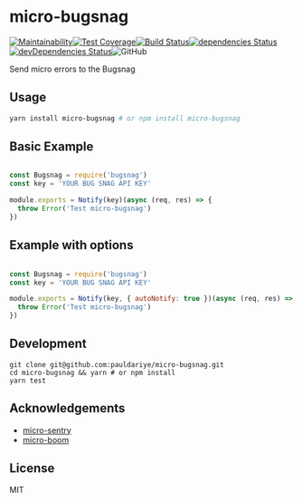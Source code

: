 # micro-bugsnag

[![Maintainability](https://api.codeclimate.com/v1/badges/919060a3fd4cabdfc3af/maintainability)](https://codeclimate.com/github/pauldariye/micro-bugsnag/maintainability)[![Test Coverage](https://api.codeclimate.com/v1/badges/919060a3fd4cabdfc3af/test_coverage)](https://codeclimate.com/github/pauldariye/micro-bugsnag/test_coverage)[![Build Status](https://travis-ci.org/pauldariye/micro-bugsnag.svg?branch=master)](https://travis-ci.org/pauldariye/micro-bugsnag)[![dependencies Status](https://david-dm.org/pauldariye/micro-bugsnag/status.svg)](https://david-dm.org/pauldariye/micro-bugsnag) [![devDependencies Status](https://david-dm.org/pauldariye/micro-bugsnag/dev-status.svg)](https://david-dm.org/pauldariye/micro-bugsnag?type=dev)![GitHub](https://img.shields.io/github/license/mashape/apistatus.svg)

Send micro errors to the Bugsnag

## Usage

```bash
yarn install micro-bugsnag # or npm install micro-bugsnag
```

## Basic Example

```javascript

const Bugsnag = require('bugsnag')
const key = 'YOUR BUG SNAG API KEY'

module.exports = Notify(key)(async (req, res) => {
  throw Error('Test micro-bugsnag')
})

```


## Example with options

```javascript

const Bugsnag = require('bugsnag')
const key = 'YOUR BUG SNAG API KEY'

module.exports = Notify(key, { autoNotify: true })(async (req, res) => {
  throw Error('Test micro-bugsnag')
})

```

## Development
```
git clone git@github.com:pauldariye/micro-bugsnag.git
cd micro-bugsnag && yarn # or npm install
yarn test
```

## Acknowledgements
- [micro-sentry](https://github.com/tanmulabs/micro-sentry)
- [micro-boom](https://github.com/onbjerg/micro-boom)

## License
MIT

